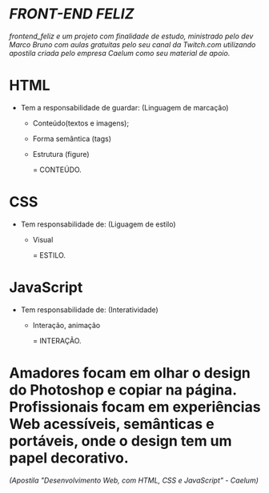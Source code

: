 # *FRONT-END FELIZ*

*frontend_feliz e um projeto com finalidade de estudo, ministrado pelo dev Marco Bruno com aulas gratuitas pelo seu canal da Twitch.com utilizando apostila criada pelo empresa Caelum como seu material de apoio.*

# HTML

- Tem a responsabilidade de guardar:
    (Linguagem de marcação)
    - Conteúdo(textos e imagens);
    - Forma semântica (tags)
    - Estrutura (figure)

        = CONTEÚDO.

# CSS

- Tem responsabilidade de: 
    (Liguagem de estilo)
    - Visual

        = ESTILO.

# JavaScript

- Tem responsabilidade de:
    (Interatividade)
    - Interação, animação

        = INTERAÇÃO.

# Amadores focam em olhar o design do Photoshop e copiar na página. Profissionais focam em experiências Web acessíveis, semânticas e portáveis, onde o design tem um papel decorativo. 
*(Apostila "Desenvolvimento Web, com HTML, CSS e JavaScript" - Caelum)*
